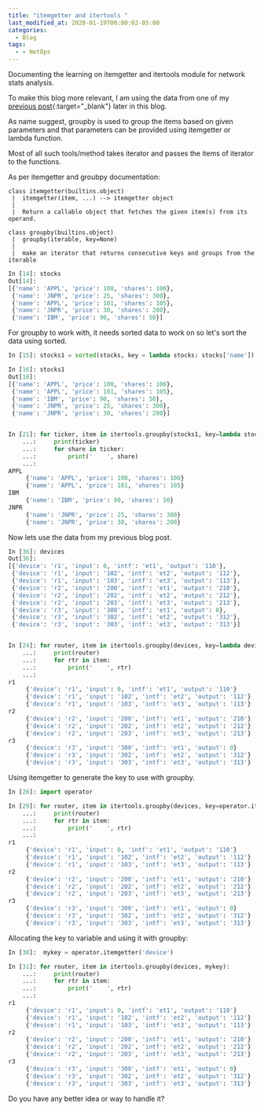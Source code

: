 ```yaml
---
title: "itemgetter and itertools "
last_modified_at: 2020-01-19T00:00:02-05:00
categories:
  - Blog
tags:
  - - NetOps
---
```


Documenting the learning on itemgetter and itertools module for network stats analysis. 

To make this blog more relevant, I am using the data from one of my [previous post](https://devangnp.github.io/blog/csv-stats/){:target="_blank"} later in this blog. 

As name suggest, groupby is used to group the items based on given parameters and that parameters can be provided using itemgetter or lambda function. 

Most of all such tools/method takes iterator and passes the items of iterator to the functions. 

As per itemgetter and groubpy documentation:

```
class itemgetter(builtins.object)
 |  itemgetter(item, ...) --> itemgetter object
 |  
 |  Return a callable object that fetches the given item(s) from its operand.
```

```
class groupby(builtins.object)
 |  groupby(iterable, key=None)
 |  
 |  make an iterator that returns consecutive keys and groups from the iterable
```

```python
In [14]: stocks                                                                                         
Out[14]: 
[{'name': 'APPL', 'price': 100, 'shares': 100},
 {'name': 'JNPR', 'price': 25, 'shares': 300},
 {'name': 'APPL', 'price': 101, 'shares': 105},
 {'name': 'JNPR', 'price': 30, 'shares': 200},
 {'name': 'IBM', 'price': 90, 'shares': 50}]
```

For groupby to work with, it needs sorted data to work on so let's sort the data using sorted.
```python
In [15]: stocks1 = sorted(stocks, key = lambda stocks: stocks['name'])                                  
```
```python
In [16]: stocks1                                                                                        
Out[16]: 
[{'name': 'APPL', 'price': 100, 'shares': 100},
 {'name': 'APPL', 'price': 101, 'shares': 105},
 {'name': 'IBM', 'price': 90, 'shares': 50},
 {'name': 'JNPR', 'price': 25, 'shares': 300},
 {'name': 'JNPR', 'price': 30, 'shares': 200}]


In [21]: for ticker, item in itertools.groupby(stocks1, key=lambda stocks1: stocks1['name']):  
    ...:     print(ticker) 
    ...:     for share in ticker: 
    ...:         print('    ', share) 
    ...:                                                                                                
APPL
     {'name': 'APPL', 'price': 100, 'shares': 100}
     {'name': 'APPL', 'price': 101, 'shares': 105}
IBM
     {'name': 'IBM', 'price': 90, 'shares': 50}
JNPR
     {'name': 'JNPR', 'price': 25, 'shares': 300}
     {'name': 'JNPR', 'price': 30, 'shares': 200}
```

Now lets use the data from my previous blog post. 
```python
In [36]: devices                                                                                        
Out[36]: 
[{'device': 'r1', 'input': 0, 'intf': 'et1', 'output': '110'},
 {'device': 'r1', 'input': '102', 'intf': 'et2', 'output': '112'},
 {'device': 'r1', 'input': '103', 'intf': 'et3', 'output': '113'},
 {'device': 'r2', 'input': '200', 'intf': 'et1', 'output': '210'},
 {'device': 'r2', 'input': '202', 'intf': 'et2', 'output': '212'},
 {'device': 'r2', 'input': '203', 'intf': 'et3', 'output': '213'},
 {'device': 'r3', 'input': '300', 'intf': 'et1', 'output': 0},
 {'device': 'r3', 'input': '302', 'intf': 'et2', 'output': '312'},
 {'device': 'r3', 'input': '303', 'intf': 'et3', 'output': '313'}]


In [24]: for router, item in itertools.groupby(devices, key=lambda devices: devices['device']):  
    ...:     print(router) 
    ...:     for rtr in item: 
    ...:         print('    ', rtr) 
    ...:                                                                                                
r1
     {'device': 'r1', 'input': 0, 'intf': 'et1', 'output': '110'}
     {'device': 'r1', 'input': '102', 'intf': 'et2', 'output': '112'}
     {'device': 'r1', 'input': '103', 'intf': 'et3', 'output': '113'}
r2
     {'device': 'r2', 'input': '200', 'intf': 'et1', 'output': '210'}
     {'device': 'r2', 'input': '202', 'intf': 'et2', 'output': '212'}
     {'device': 'r2', 'input': '203', 'intf': 'et3', 'output': '213'}
r3
     {'device': 'r3', 'input': '300', 'intf': 'et1', 'output': 0}
     {'device': 'r3', 'input': '302', 'intf': 'et2', 'output': '312'}
     {'device': 'r3', 'input': '303', 'intf': 'et3', 'output': '313'}
```
Using itemgetter to generate the key to use with groupby.

```python
In [26]: import operator                                                                                

In [29]: for router, item in itertools.groupby(devices, key=operator.itemgetter('device')):  
    ...:     print(router) 
    ...:     for rtr in item: 
    ...:         print('    ', rtr) 
    ...:                                                                                                
r1
     {'device': 'r1', 'input': 0, 'intf': 'et1', 'output': '110'}
     {'device': 'r1', 'input': '102', 'intf': 'et2', 'output': '112'}
     {'device': 'r1', 'input': '103', 'intf': 'et3', 'output': '113'}
r2
     {'device': 'r2', 'input': '200', 'intf': 'et1', 'output': '210'}
     {'device': 'r2', 'input': '202', 'intf': 'et2', 'output': '212'}
     {'device': 'r2', 'input': '203', 'intf': 'et3', 'output': '213'}
r3
     {'device': 'r3', 'input': '300', 'intf': 'et1', 'output': 0}
     {'device': 'r3', 'input': '302', 'intf': 'et2', 'output': '312'}
     {'device': 'r3', 'input': '303', 'intf': 'et3', 'output': '313'}
```

Allocating the key to variable and using it with groupby:
```python
In [30]:  mykey = operator.itemgetter('device')                                                         

In [31]: for router, item in itertools.groupby(devices, mykey):  
    ...:     print(router) 
    ...:     for rtr in item: 
    ...:         print('    ', rtr) 
    ...:                                                                                                
r1
     {'device': 'r1', 'input': 0, 'intf': 'et1', 'output': '110'}
     {'device': 'r1', 'input': '102', 'intf': 'et2', 'output': '112'}
     {'device': 'r1', 'input': '103', 'intf': 'et3', 'output': '113'}
r2
     {'device': 'r2', 'input': '200', 'intf': 'et1', 'output': '210'}
     {'device': 'r2', 'input': '202', 'intf': 'et2', 'output': '212'}
     {'device': 'r2', 'input': '203', 'intf': 'et3', 'output': '213'}
r3
     {'device': 'r3', 'input': '300', 'intf': 'et1', 'output': 0}
     {'device': 'r3', 'input': '302', 'intf': 'et2', 'output': '312'}
     {'device': 'r3', 'input': '303', 'intf': 'et3', 'output': '313'}
```

Do you have any better idea or way to handle it?
